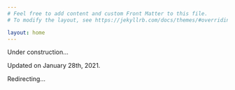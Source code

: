 ```yaml
---
# Feel free to add content and custom Front Matter to this file.
# To modify the layout, see https://jekyllrb.com/docs/themes/#overriding-theme-defaults

layout: home
---
```

<html>
  <head>
    <meta HTTP-EQUIV="REFRESH" content="30000; url=https://ins2i.cnrs.fr/fr/cnrsinfo/un-erc-face-au-challenge-du-big-data">
  </head>
</html>


Under construction...

Updated on January 28th, 2021.

Redirecting...
